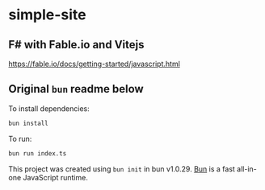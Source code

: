 # simple-site

## F# with Fable.io and Vitejs

https://fable.io/docs/getting-started/javascript.html

## Original `bun` readme below

To install dependencies:

```bash
bun install
```

To run:

```bash
bun run index.ts
```

This project was created using `bun init` in bun v1.0.29. [Bun](https://bun.sh)
is a fast all-in-one JavaScript runtime.
